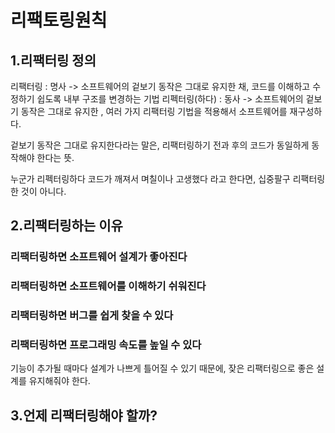 # 리팩토링원칙

## 1.리팩터링 정의

리팩터링 : 명사 -> 소프트웨어의 겉보기 동작은 그대로 유지한 채, 코드를 이해하고 수정하기 쉽도록 내부 구조를 변경하는 기법
리펙터링(하다) : 동사 -> 소프트웨어의 겉보기 동작은 그대로 유지한 , 여러 가지 리팩터링 기법을 적용해서 소프트웨어를 재구성하다.

겉보기 동작은 그대로 유지한다라는 말은, 리팩터링하기 전과 후의 코드가 동일하게 동작해야 한다는 뜻.

누군가 리펙터링하다 코드가 깨져서 며칠이나 고생했다 라고 한다면, 십중팔구 리팩터링한 것이 아니다.


## 2.리팩터링하는 이유


### 리팩터링하면 소프트웨어 설계가 좋아진다

### 리팩터링하면 소프트웨어를 이해하기 쉬워진다

### 리팩터링하면 버그를 쉽게 찾을 수 있다

### 리팩터링하면 프로그래밍 속도를 높일 수 있다

기능이 추가될 때마다 설계가 나쁘게 틀어질 수 있기 때문에, 잦은 리팩터링으로 좋은 설계를 유지해줘야 한다.


## 3.언제 리팩터링해야 할까?

